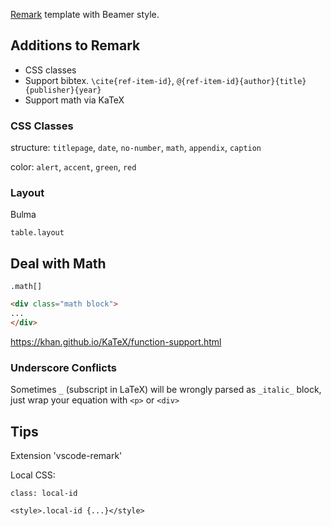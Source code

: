 [Remark](https://github.com/gnab/remark) template with Beamer style.

## Additions to Remark

- CSS classes
- Support bibtex. `\cite{ref-item-id}`, `@{ref-item-id}{author}{title}{publisher}{year}`
- Support math via KaTeX

### CSS Classes

structure: `titlepage`, `date`, `no-number`, `math`, `appendix`, `caption`

color: `alert`, `accent`, `green`, `red`

### Layout

Bulma

`table.layout`

## Deal with Math

`.math[]`

```html
<div class="math block">
...
</div>
```

<https://khan.github.io/KaTeX/function-support.html>

### Underscore Conflicts

Sometimes `_` (subscript in LaTeX) will be wrongly parsed as `_italic_` block, just wrap your equation with `<p>` or `<div>`

## Tips

Extension 'vscode-remark'

Local CSS:

```
class: local-id

<style>.local-id {...}</style>
```
